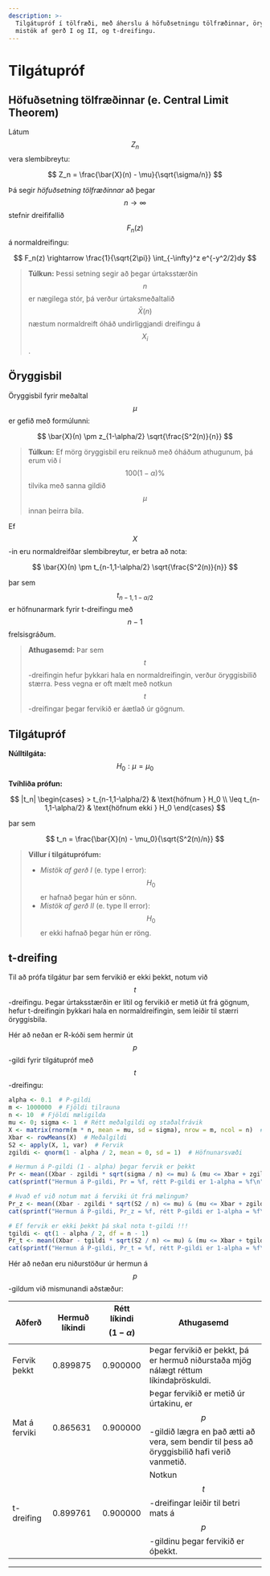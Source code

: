 ```yaml
---
description: >-
  Tilgátupróf í tölfræði, með áherslu á höfuðsetningu tölfræðinnar, öryggisbil,
  mistök af gerð I og II, og t-dreifingu.
---
```


# Tilgátupróf

## Höfuðsetning tölfræðinnar (e. Central Limit Theorem)

Látum $$Z_n$$ vera slembibreytu:

$$
Z_n = \frac{\bar{X}(n) - \mu}{\sqrt{\sigma/n}}
$$

Þá segir *höfuðsetning tölfræðinnar* að þegar $$n \rightarrow \infty$$ stefnir
dreififallið $$F_n(z)$$ á normaldreifingu:

$$
F_n(z) \rightarrow \frac{1}{\sqrt{2\pi}} \int_{-\infty}^z e^{-y^2/2}dy
$$

> **Túlkun:** Þessi setning segir að þegar úrtaksstærðin $$n$$ er nægilega stór, þá verður
> úrtaksmeðaltalið $$\bar{X}(n)$$ næstum normaldreift óháð undirliggjandi dreifingu á $$X_i$$.

## Öryggisbil

Öryggisbil fyrir meðaltal $$\mu$$ er gefið með formúlunni:

$$
\bar{X}(n) \pm z_{1-\alpha/2} \sqrt{\frac{S^2(n)}{n}}
$$

> **Túlkun:** Ef mörg öryggisbil eru reiknuð með óháðum athugunum, þá erum við í $$100(1-\alpha)\%$$
> tilvika með sanna gildið $$\mu$$ innan þeirra bila.

Ef $$X$$-in eru normaldreifðar slembibreytur, er betra að nota:

$$
\bar{X}(n) \pm t_{n-1,1-\alpha/2} \sqrt{\frac{S^2(n)}{n}}
$$

þar sem $$t_{n-1,1-\alpha/2}$$ er höfnunarmark fyrir t-dreifingu með $$n-1$$ frelsisgráðum.

> **Athugasemd:** Þar sem $$t$$-dreifingin hefur þykkari hala en normaldreifingin, verður
> öryggisbilið stærra. Þess vegna er oft mælt með notkun $$t$$-dreifingar þegar fervikið er áætlað úr
> gögnum.

## Tilgátupróf

**Núlltilgáta:** $$H_0: \mu = \mu_0$$

**Tvíhliða prófun:**

$$
|t_n| \begin{cases} > t_{n-1,1-\alpha/2} & \text{höfnum } H_0 \\
\leq t_{n-1,1-\alpha/2} & \text{höfnum ekki } H_0 \end{cases}
$$

þar sem

$$
t_n = \frac{\bar{X}(n) - \mu_0}{\sqrt{S^2(n)/n}}
$$

> **Villur í tilgátuprófum:**
> - *Mistök af gerð I* (e. type I error): $$H_0$$ er hafnað þegar hún er sönn.
> - *Mistök af gerð II* (e. type II error): $$H_0$$ er ekki hafnað þegar hún er röng.

## t-dreifing

Til að prófa tilgátur þar sem fervikið er ekki þekkt, notum við $$t$$-dreifingu. Þegar
úrtaksstærðin er lítil og fervikið er metið út frá gögnum, hefur t-dreifingin þykkari hala en
normaldreifingin, sem leiðir til stærri öryggisbila.

Hér að neðan er R-kóði sem hermir út $$p$$-gildi fyrir tilgátupróf með $$t$$-dreifingu:

```r
alpha <- 0.1  # P-gildi
m <- 1000000  # Fjöldi tilrauna
n <- 10  # Fjöldi mæligilda
mu <- 0; sigma <- 1  # Rétt meðalgildi og staðalfrávik
X <- matrix(rnorm(m * n, mean = mu, sd = sigma), nrow = m, ncol = n)  # Normleg slembistærð
Xbar <- rowMeans(X)  # Meðalgildi
S2 <- apply(X, 1, var)  # Fervik
zgildi <- qnorm(1 - alpha / 2, mean = 0, sd = 1)  # Höfnunarsvæði

# Hermun á P-gildi (1 - alpha) þegar fervik er þekkt
Pr <- mean((Xbar - zgildi * sqrt(sigma / n) <= mu) & (mu <= Xbar + zgildi * sqrt(sigma / n)))
cat(sprintf("Hermun á P-gildi, Pr = %f, rétt P-gildi er 1-alpha = %f\n", Pr, 1 - alpha))

# Hvað ef við notum mat á ferviki út frá mælingum?
Pr_z <- mean((Xbar - zgildi * sqrt(S2 / n) <= mu) & (mu <= Xbar + zgildi * sqrt(S2 / n)))
cat(sprintf("Hermun á P-gildi, Pr_z = %f, rétt P-gildi er 1-alpha = %f\n", Pr_z, 1 - alpha))

# Ef fervik er ekki þekkt þá skal nota t-gildi !!!
tgildi <- qt(1 - alpha / 2, df = n - 1)
Pr_t <- mean((Xbar - tgildi * sqrt(S2 / n) <= mu) & (mu <= Xbar + tgildi * sqrt(S2 / n)))
cat(sprintf("Hermun á P-gildi, Pr_t = %f, rétt P-gildi er 1-alpha = %f\n", Pr_t, 1 - alpha))
```

Hér að neðan eru niðurstöður úr hermun á $$p$$-gildum við mismunandi aðstæður:

| Aðferð        | Hermuð líkindi | Rétt líkindi $$(1 - \alpha)$$ | Athugasemd                                                                                                                               |
|---------------|----------------|-------------------------------|------------------------------------------------------------------------------------------------------------------------------------------|
| Fervik þekkt  | 0.899875       | 0.900000                      | Þegar fervikið er þekkt, þá er hermuð niðurstaða mjög nálægt réttum líkindaþröskuldi.                                                    |
| Mat á ferviki | 0.865631       | 0.900000                      | Þegar fervikið er metið úr úrtakinu, er $$p$$-gildið lægra en það ætti að vera, sem bendir til þess að öryggisbilið hafi verið vanmetið. |
| t-dreifing    | 0.899761       | 0.900000                      | Notkun $$t$$-dreifingar leiðir til betri mats á $$p$$-gildinu þegar fervikið er óþekkt.                                                  |

---

